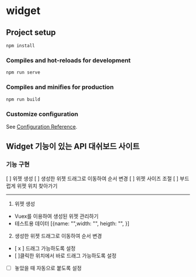 # widget

## Project setup

```
npm install
```

### Compiles and hot-reloads for development

```
npm run serve
```

### Compiles and minifies for production

```
npm run build
```

### Customize configuration

See [Configuration Reference](https://cli.vuejs.org/config/).

## Widget 기능이 있는 API 대쉬보드 사이트

### 기능 구현

[ ] 위젯 생성
[ ] 생성한 위젯 드래그로 이동하여 순서 변경
[ ] 위젯 사이즈 조절
[ ] 부드럽게 위젯 위치 찾아가기

---

1. 위젯 생성

-   Vuex를 이용하여 생성된 위젯 관리하기
-   테스트용 데이터 [{name: "",width: "", heigth: "", }]

2. 생성한 위젯 드래그로 이동하여 순서 변경

-   [ x ] 드래그 가능하도록 설정
-   [ ]클릭한 위치에서 바로 드래그 가능하도록 설정
-   [ ] 놓았을 때 자동으로 붙도록 설정
